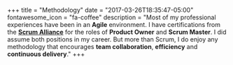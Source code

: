 +++
title = "Methodology"
date = "2017-03-26T18:35:47-05:00"
fontawesome_icon = "fa-coffee"
description = "Most of my professional experiences have been in an **Agile** environment. I have certifications from the **[Scrum Alliance](https://www.scrumalliance.org/)** for the roles of **Product Owner** and **Scrum Master**. I did assume both positions in my career. But more than Scrum, I do enjoy any methodology that encourages **team collaboration**, **efficiency** and **continuous delivery**."
+++
